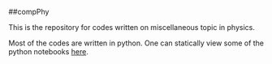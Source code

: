 ##compPhy

This is the repository for codes written on miscellaneous topic in physics. 

Most of the codes are written in python. One can statically view some of the python notebooks [here](http://nbviewer.jupyter.org/github/rajeshrinet/compPhy/tree/master/codes/notebooks/).










